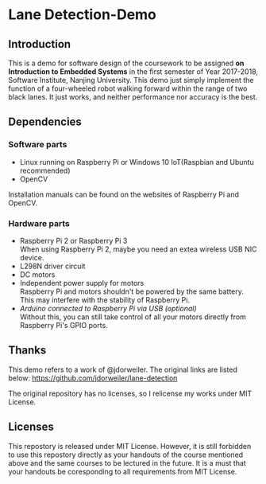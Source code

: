 # Lane Detection-Demo
## Introduction
This is a demo for software design of the coursework to be assigned **on Introduction to Embedded Systems** in the first semester of Year 2017-2018, Software Institute, Nanjing University.
This demo just simply implement the function of a four-wheeled robot walking forward within the range of two black lanes. It just works, and neither performance nor accuracy is the best.

## Dependencies
### Software parts
* Linux running on Raspberry Pi or Windows 10 IoT(Raspbian and Ubuntu recommended)
* OpenCV

Installation manuals can be found on the websites of Raspberry Pi and OpenCV.

### Hardware parts
* Raspberry Pi 2 or Raspberry Pi 3  
When using Raspberry Pi 2, maybe you need an extea wireless USB NIC device.
* L298N driver circuit
* DC motors
* Independent power supply for motors  
Raspberry Pi and motors shouldn't be powered by the same battery. This may interfere with the stability of Raspberry Pi.
* *Arduino connected to Raspberry Pi via USB (optional)*  
Without this, you can still take control of all your motors directly from Raspberry Pi's GPIO ports.

## Thanks
This demo refers to a work of @jdorweiler. The original links are listed below:
https://github.com/jdorweiler/lane-detection

The original repository has no licenses, so I relicense my works under MIT License.

## Licenses
This repostory is released under MIT License. However, it is still forbidden to use this repostory directly as your handouts of the course mentioned above and the same courses to be lectured in the future. It is a must that your handouts be coresponding to all requirements from MIT License.
